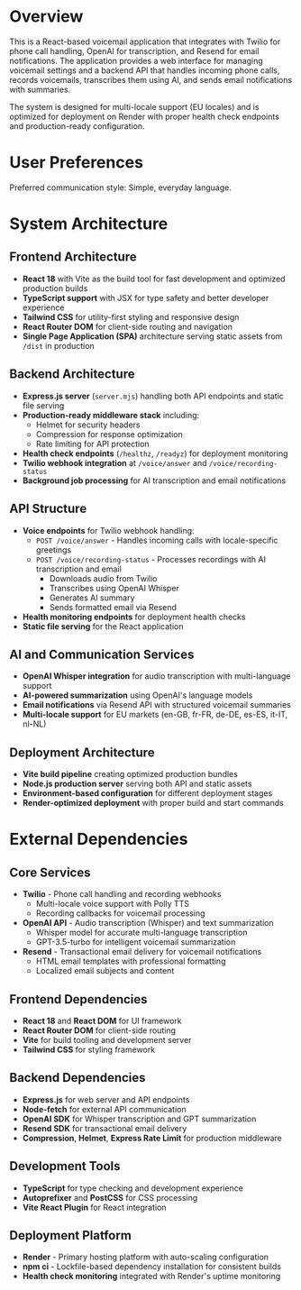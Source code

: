 # Overview

This is a React-based voicemail application that integrates with Twilio for phone call handling, OpenAI for transcription, and Resend for email notifications. The application provides a web interface for managing voicemail settings and a backend API that handles incoming phone calls, records voicemails, transcribes them using AI, and sends email notifications with summaries.

The system is designed for multi-locale support (EU locales) and is optimized for deployment on Render with proper health check endpoints and production-ready configuration.

# User Preferences

Preferred communication style: Simple, everyday language.

# System Architecture

## Frontend Architecture
- **React 18** with Vite as the build tool for fast development and optimized production builds
- **TypeScript support** with JSX for type safety and better developer experience
- **Tailwind CSS** for utility-first styling and responsive design
- **React Router DOM** for client-side routing and navigation
- **Single Page Application (SPA)** architecture serving static assets from `/dist` in production

## Backend Architecture
- **Express.js server** (`server.mjs`) handling both API endpoints and static file serving
- **Production-ready middleware stack** including:
  - Helmet for security headers
  - Compression for response optimization
  - Rate limiting for API protection
- **Health check endpoints** (`/healthz`, `/readyz`) for deployment monitoring
- **Twilio webhook integration** at `/voice/answer` and `/voice/recording-status`
- **Background job processing** for AI transcription and email notifications

## API Structure
- **Voice endpoints** for Twilio webhook handling:
  - `POST /voice/answer` - Handles incoming calls with locale-specific greetings
  - `POST /voice/recording-status` - Processes recordings with AI transcription and email
    - Downloads audio from Twilio
    - Transcribes using OpenAI Whisper
    - Generates AI summary
    - Sends formatted email via Resend
- **Health monitoring endpoints** for deployment health checks
- **Static file serving** for the React application

## AI and Communication Services
- **OpenAI Whisper integration** for audio transcription with multi-language support
- **AI-powered summarization** using OpenAI's language models
- **Email notifications** via Resend API with structured voicemail summaries
- **Multi-locale support** for EU markets (en-GB, fr-FR, de-DE, es-ES, it-IT, nl-NL)

## Deployment Architecture
- **Vite build pipeline** creating optimized production bundles
- **Node.js production server** serving both API and static assets
- **Environment-based configuration** for different deployment stages
- **Render-optimized deployment** with proper build and start commands

# External Dependencies

## Core Services
- **Twilio** - Phone call handling and recording webhooks
  - Multi-locale voice support with Polly TTS
  - Recording callbacks for voicemail processing
- **OpenAI API** - Audio transcription (Whisper) and text summarization
  - Whisper model for accurate multi-language transcription
  - GPT-3.5-turbo for intelligent voicemail summarization
- **Resend** - Transactional email delivery for voicemail notifications
  - HTML email templates with professional formatting
  - Localized email subjects and content

## Frontend Dependencies
- **React 18** and **React DOM** for UI framework
- **React Router DOM** for client-side routing
- **Vite** for build tooling and development server
- **Tailwind CSS** for styling framework

## Backend Dependencies
- **Express.js** for web server and API endpoints
- **Node-fetch** for external API communication
- **OpenAI SDK** for Whisper transcription and GPT summarization
- **Resend SDK** for transactional email delivery
- **Compression**, **Helmet**, **Express Rate Limit** for production middleware

## Development Tools
- **TypeScript** for type checking and development experience
- **Autoprefixer** and **PostCSS** for CSS processing
- **Vite React Plugin** for React integration

## Deployment Platform
- **Render** - Primary hosting platform with auto-scaling configuration
- **npm ci** - Lockfile-based dependency installation for consistent builds
- **Health check monitoring** integrated with Render's uptime monitoring